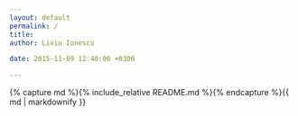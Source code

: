 ```yaml
---
layout: default
permalink: /
title:
author: Liviu Ionescu

date: 2015-11-09 12:40:00 +0300

---
```


{% capture md %}{% include_relative README.md %}{% endcapture %}{{ md | markdownify }}
